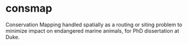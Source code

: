 # consmap
Conservation Mapping handled spatially as a routing or siting problem to minimize impact on endangered marine animals, for PhD dissertation at Duke.
